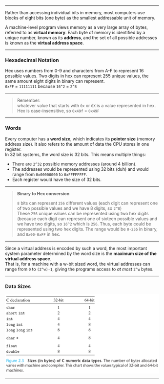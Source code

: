 ______
Rather than accessing individual bits in memory, most computers use blocks of eight bits (one byte) as the smallest addressable unit  of memory. 

A machine-level program views memory as a very large array of bytes, referred to as **virtual memory**. Each byte of memory is identified by a unique number, known as its **address**, and the set of all possible addresses is known as the **virtual address space**.
______
### Hexadecimal Notation
Hex uses numbers from 0-9 and characters from A-F to represent 16 possible values.
Two digits in hex can represent 255 unique values, the same amount eight digits in binary can represent.  
`0xFF` = `11111111` because `16^2` = `2^8`
___
> Remember:  
> whatever value that starts with `0x` or `0X` is a value represented in hex. Hex is case-insensitive, so `0x49f` = `0x49F`
_____
### Words
Every computer has a **word size**, which indicates its **pointer size** (memory address size). It also refers to the amount of data the CPU stores in one register.  
In 32 bit systems, the word size is 32 bits. This means multiple things:
- There are `2^32` possible memory addresses (around 4 billion).
- The addresses would be represented using 32 bits (duh) and would range from `0x00000000` to `0xFFFFFFFF`.
- Each register would have the size of 32 bits.

______
> **Binary to Hex conversion**
> 
> `8` bits can represent `256` different values (each digit can represent one of two possible values and we have 8 digits, so `2^8`)   
> These `256` unique values can be represented using two hex digits (because each digit can represent one of sixteen possible values and we have two digits, so `16^2` which is `256`.
> Thus, each byte could be represented using two hex digits. The range would be `0-255` in binary, and `0x00-0xFF` in hex.
_____

Since a virtual address is encoded by such a word, the most important system parameter determined by the word size is the **maximum size of the virtual address space**.  
That is, for a machine with a w-bit sized word, the virtual addresses can range from `0` to `(2^w)-1`, giving the programs access to *at most* `2^w` bytes.

_____
### Data Sizes
<img src="images/2.1.png" width="600">

_________________
